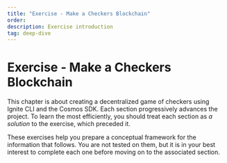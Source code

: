 ```yaml
---
title: "Exercise - Make a Checkers Blockchain"
order:
description: Exercise introduction
tag: deep-dive
---
```


# Exercise - Make a Checkers Blockchain

This chapter is about creating a decentralized game of checkers using Ignite CLI and the Cosmos SDK. Each section progressively advances the project. To learn the most efficiently, you should treat each section as _a solution_ to the exercise, which preceded it.

These exercises help you prepare a conceptual framework for the information that follows. You are not tested on them, but it is in your best interest to complete each one before moving on to the associated section.
